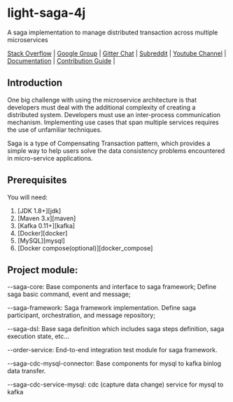 # light-saga-4j

A saga implementation to manage distributed transaction across multiple microservices

[Stack Overflow](https://stackoverflow.com/questions/tagged/light-4j) |
[Google Group](https://groups.google.com/forum/#!forum/light-4j) |
[Gitter Chat](https://gitter.im/networknt/light-4j) |
[Subreddit](https://www.reddit.com/r/lightapi/) |
[Youtube Channel](https://www.youtube.com/channel/UCHCRMWJVXw8iB7zKxF55Byw) |
[Documentation](https://doc.networknt.com/style/light-saga-4j/) |
[Contribution Guide](https://doc.networknt.com/contribute/) |

## Introduction

One big challenge with using the microservice architecture is that developers must deal with the additional complexity of creating a distributed system.
Developers must use an inter-process communication mechanism. Implementing use cases that span multiple services requires the use of unfamiliar techniques.

Saga is a type of Compensating Transaction pattern, which provides a simple way to help users solve the data consistency problems encountered in micro-service applications.


## Prerequisites

You will need:

1. [JDK 1.8+][jdk]
2. [Maven 3.x][maven]
3. [Kafka 0.11+][kafka]
4. [Docker][docker]
5. [MySQL][mysql]
6. [Docker compose(optional)][docker_compose]

## Project module:

--saga-core: Base components and interface to saga framework; Define saga basic command, event and message;

--saga-framework: Saga framework implementation. Define saga participant, orchestration, and message repository;

--saga-dsl: Base saga definition which includes saga steps definition, saga execution state, etc...

--order-service: End-to-end integration test module for saga framework.

--saga-cdc-mysql-connector: Base components for mysql to kafka binlog data transfer.

--saga-cdc-service-mysql: cdc (capture data change) service for mysql to kafka


